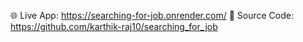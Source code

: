 🌐 Live App: https://searching-for-job.onrender.com/
📁 Source Code: https://github.com/karthik-raj10/searching_for_job
